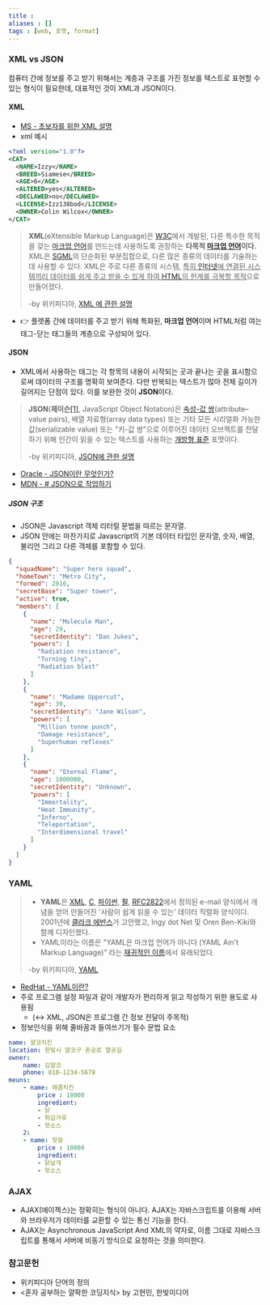 ```yaml
---
title : 
aliases : []
tags : [web, 포맷, format]
---
```



### XML vs JSON
컴퓨터 간에 정보를 주고 받기 위해서는 계층과 구조를 가진 정보를 텍스트로 표현할 수 있는 형식이 필요한데, 대표적인 것이 XML과 JSON이다.

#### XML
- [MS - 초보자를 위한 XML 설명](https://support.microsoft.com/ko-kr/office/%EC%B4%88%EB%B3%B4%EC%9E%90%EB%A5%BC-%EC%9C%84%ED%95%9C-xml-%EC%84%A4%EB%AA%85-a87d234d-4c2e-4409-9cbc-45e4eb857d44)
- xml 예시
```xml
<?xml version="1.0"?>
<CAT>
  <NAME>Izzy</NAME>
  <BREED>Siamese</BREED>
  <AGE>6</AGE>
  <ALTERED>yes</ALTERED>
  <DECLAWED>no</DECLAWED>
  <LICENSE>Izz138bod</LICENSE>
  <OWNER>Colin Wilcox</OWNER>
</CAT>
```

> **XML**(eXtensible Markup Language)은 [W3C](https://ko.wikipedia.org/wiki/W3C "W3C")에서 개발된, 다른 특수한 목적을 갖는 [마크업 언어](https://ko.wikipedia.org/wiki/%EB%A7%88%ED%81%AC%EC%97%85_%EC%96%B8%EC%96%B4 "마크업 언어")를 만드는데 사용하도록 권장하는 **다목적 [마크업 언어](https://ko.wikipedia.org/wiki/%EB%A7%88%ED%81%AC%EC%97%85_%EC%96%B8%EC%96%B4 "마크업 언어")이다.** XML은 [SGML](https://ko.wikipedia.org/wiki/SGML "SGML")의 단순화된 부분집합으로, 다른 많은 종류의 데이터를 기술하는 데 사용할 수 있다. XML은 주로 다른 종류의 시스템, <u>특히 [인터넷](https://ko.wikipedia.org/wiki/%EC%9D%B8%ED%84%B0%EB%84%B7 "인터넷")에 연결된 시스템끼리 데이터를 쉽게 주고 받을 수 있게 하여 [HTML](https://ko.wikipedia.org/wiki/HTML "HTML")의 한계를 극복할 목적</u>으로 만들어졌다.
> 
> \-by 위키피디아, [XML 에 관한 설명](https://ko.wikipedia.org/wiki/XML)

- 👉 플랫폼 간에 데이터를 주고 받기 위해 특화된, **마크업 언어**이며 HTML처럼 여는 태그-닫는 태그들의 계층으로 구성되어 있다.

#### JSON
- XML에서 사용하는 태그는 각 항목의 내용이 시작되는 곳과 끝나는 곳을 표시함으로써 데이터의 구조를 명확히 보여준다. 다만 반복되는 텍스트가 많아 전체 길이가 길어지는 단점이 있다. 이를 보완한 것이 **JSON**이다.

> **JSON**(**제이슨**[[1]](https://ko.wikipedia.org/wiki/JSON#cite_note-Pronunciation-1), JavaScript Object Notation)은 [속성-값 쌍](https://ko.wikipedia.org/w/index.php?title=%EC%86%8D%EC%84%B1-%EA%B0%92_%EC%8C%8D&action=edit&redlink=1 "속성-값 쌍 (없는 문서)")(attribute–value pairs), 배열 자료형(array data types) 또는 기타 모든 시리얼화 가능한 값(serializable value) 또는 "키-값 쌍"으로 이루어진 데이터 오브젝트를 전달하기 위해 인간이 읽을 수 있는 텍스트를 사용하는 [개방형 표준](https://ko.wikipedia.org/wiki/%EA%B0%9C%EB%B0%A9%ED%98%95_%ED%91%9C%EC%A4%80 "개방형 표준") 포맷이다.
> 
> \-by 위키피디아, [JSON에 관한 설명](https://ko.wikipedia.org/wiki/JSON)

- [Oracle - JSON이란 무엇인가?](https://www.oracle.com/kr/database/what-is-json/)
- [MDN - # JSON으로 작업하기](https://developer.mozilla.org/ko/docs/Learn/JavaScript/Objects/JSON)

##### JSON 구조
- JSON은 Javascript 객체 리터럴 문법을 따르는 문자열. 
- JSON 안에는 마찬가지로 Javascript의 기본 데이터 타입인 문자열, 숫자, 배열, 불리언 그리고 다른 객체를 포함할 수 있다. 

```json
{
  "squadName": "Super hero squad",
  "homeTown": "Metro City",
  "formed": 2016,
  "secretBase": "Super tower",
  "active": true,
  "members": [
    {
      "name": "Molecule Man",
      "age": 29,
      "secretIdentity": "Dan Jukes",
      "powers": [
        "Radiation resistance",
        "Turning tiny",
        "Radiation blast"
      ]
    },
    {
      "name": "Madame Uppercut",
      "age": 39,
      "secretIdentity": "Jane Wilson",
      "powers": [
        "Million tonne punch",
        "Damage resistance",
        "Superhuman reflexes"
      ]
    },
    {
      "name": "Eternal Flame",
      "age": 1000000,
      "secretIdentity": "Unknown",
      "powers": [
        "Immortality",
        "Heat Immunity",
        "Inferno",
        "Teleportation",
        "Interdimensional travel"
      ]
    }
  ]
}
```


### YAML

> - **YAML**은 [XML](https://ko.wikipedia.org/wiki/XML "XML"), [C](https://ko.wikipedia.org/wiki/C_(%ED%94%84%EB%A1%9C%EA%B7%B8%EB%9E%98%EB%B0%8D_%EC%96%B8%EC%96%B4) "C (프로그래밍 언어)"), [파이썬](https://ko.wikipedia.org/wiki/%ED%8C%8C%EC%9D%B4%EC%8D%AC "파이썬"), [펄](https://ko.wikipedia.org/wiki/%ED%8E%84 "펄"), [RFC2822](https://ko.wikipedia.org/w/index.php?title=RFC2822&action=edit&redlink=1 "RFC2822 (없는 문서)")에서 정의된 e-mail 양식에서 개념을 얻어 만들어진 '사람이 쉽게 읽을 수 있는' 데이터 직렬화 양식이다. 2001년에 [클라크 에반스](https://ko.wikipedia.org/w/index.php?title=%ED%81%B4%EB%9D%BC%ED%81%AC_%EC%97%90%EB%B0%98%EC%8A%A4&action=edit&redlink=1 "클라크 에반스 (없는 문서)")가 고안했고, Ingy dot Net 및 Oren Ben-Kiki와 함께 디자인했다.
>- YAML이라는 이름은 "YAML은 마크업 언어가 아니다 (YAML Ain't Markup Language)” 라는 [재귀적인 이름](https://ko.wikipedia.org/wiki/%EC%9E%AC%EA%B7%80_%EC%95%BD%EC%9E%90 "재귀 약자")에서 유래되었다.
>
>\-by 위키피디아, [YAML](https://ko.wikipedia.org/wiki/YAML)

- [RedHat - YAML이란?](https://www.redhat.com/ko/topics/automation/what-is-yaml)
- 주로 프로그램 설정 파일과 같이 개발자가 편리하게 읽고 작성하기 위한 용도로 사용됨
	- (↔ XML, JSON은 프로그램 간 정보 전달이 주목적)
- 정보인식을 위해 줄바꿈과 들여쓰기가 필수 문법 요소

```yaml
name: 얄코치킨
location: 한빛시 얄코구 혼공로 열공길
owner: 
	name: 김얄코
	phone: 010-1234-5678
meuns:
	- name: 매콤치킨
		price : 18000
		ingredient:
		- 닭
		- 튀김가루
		- 핫소스
	2:
	- name: 핫윙
		price : 10000
		ingredient:
		- 닭날개
		- 핫소스
```


### AJAX
- AJAX(에이젝스)는 정확히는 형식이 아니다. AJAX는 자바스크립트를 이용해 서버와 브라우저가 데이터를 교환할 수 있는 통신 기능을 한다. 
- AJAX는 Asynchronous JavaScript And XML의 약자로, 이름 그대로 자바스크립트를 통해서 서버에 비동기 방식으로 요청하는 것을 의미한다. 

### 참고문헌
- 위키피디아 단어의 정의
- <혼자 공부하는 얄팍한 코딩지식> by 고현민, 한빛미디어